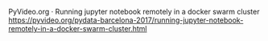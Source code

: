 PyVideo.org · Running jupyter notebook remotely in a docker swarm cluster  
 https://pyvideo.org/pydata-barcelona-2017/running-jupyter-notebook-remotely-in-a-docker-swarm-cluster.html  

